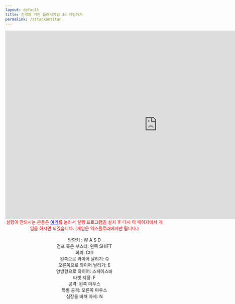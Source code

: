 ```yaml
---
layout: default
title: 진격의 거인 플래시게임 3d 게임하기
permalink: /attackontitan
---
```


<center><iframe style="margin: 0px; padding: 0px;" src="http://fenglee.com/game/aog/" width="965" height="600" frameborder="no" marginwidth="0" marginheight="0" scrolling="no"></iframe></center><center></center><center><span style="color: #ff0000;">실행이 안되시는 분들은 <span style="color: #0000ff;"><a style="color: #0000ff;" href="/begone">여기</a></span>를 눌러서 실행 프로그램을 설치 후 다시 이 페이지에서 게임을 하시면 되겠습니다. (게임은 익스플로러에서만 됩니다.)</span></center>
<br>
<center>
방향키 : W A S D<br>
점프 혹은 부스터: 왼쪽 SHIFT<br>
회피: Ctrl <br>
왼쪽으로 와이어 날리기: Q <br>
오른쪽으로 와이어 날리기: E <br>
양방향으로 와이어: 스페이스바 <br>
타겟 지정: F <br>
공격: 왼쪽 마우스<br> 
특별 공격: 오른쪽 마우스<br> 
심장을 바쳐 자세: N <br>

</center>
